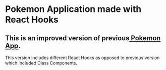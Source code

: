 # Pokemon Application made with React Hooks

## This is an improved version of previous<a href="https://github.com/kcvijay/pokeapp_react" target="_blank"> Pokemon App</a>.

This version includes different React Hooks as opposed to previous version which included Class Components.
